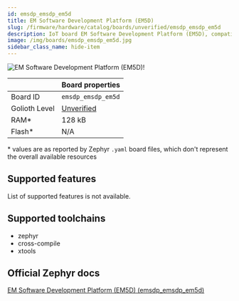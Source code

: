 ```yaml
---
id: emsdp_emsdp_em5d
title: EM Software Development Platform (EM5D)
slug: /firmware/hardware/catalog/boards/unverified/emsdp_emsdp_em5d
description: IoT board EM Software Development Platform (EM5D), compatible with Golioth at unverified level.
image: /img/boards/emsdp_emsdp_em5d.jpg
sidebar_class_name: hide-item
---
```


[//]: # (This is an auto-generated file, do not edit! Changes to it will be lost upon re-generation)

![EM Software Development Platform (EM5D)!](/img/boards/emsdp_emsdp_em5d.jpg "EM Software Development Platform (EM5D)")

|                | Board properties     |
| -------------  | -------------------- |
| Board ID       | `emsdp_emsdp_em5d` |
| Golioth Level  | [Unverified](/firmware/hardware#unverified-boards) |
| RAM*           | 128 kB |
| Flash*         | N/A |

\* values are as reported by Zephyr `.yaml` board files, which don't represent the overall available resources



## Supported features

List of supported features is not available.

## Supported toolchains

* zephyr
* cross-compile
* xtools

## Official Zephyr docs

[EM Software Development Platform (EM5D) (emsdp_emsdp_em5d)](https://docs.zephyrproject.org/latest/boards/snps/emsdp/doc/index.html)
